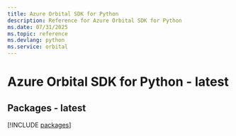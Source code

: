 ```yaml
---
title: Azure Orbital SDK for Python
description: Reference for Azure Orbital SDK for Python
ms.date: 07/31/2025
ms.topic: reference
ms.devlang: python
ms.service: orbital
---
```

# Azure Orbital SDK for Python - latest
## Packages - latest
[!INCLUDE [packages](orbital-index.md)]